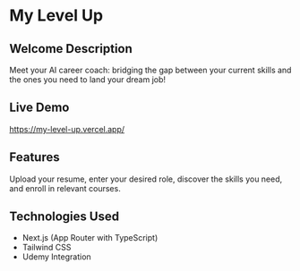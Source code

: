 # My Level Up

## Welcome Description

Meet your AI career coach: bridging the gap between your current skills and the ones you need to land your dream job!

## Live Demo

https://my-level-up.vercel.app/

## Features

Upload your resume, enter your desired role, discover the skills you need, and enroll in relevant courses.

## Technologies Used

- Next.js (App Router with TypeScript)
- Tailwind CSS
- Udemy Integration
